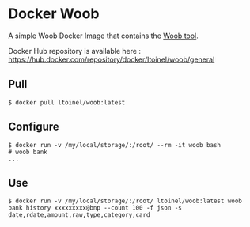 # Docker Woob
A simple Woob Docker Image that contains the [Woob tool](https://woob.tech).

Docker Hub repository is available here :
https://hub.docker.com/repository/docker/ltoinel/woob/general

## Pull
```
$ docker pull ltoinel/woob:latest
```

## Configure 
```
$ docker run -v /my/local/storage/:/root/ --rm -it woob bash
# woob bank
...
```

## Use 
```
$ docker run -v /my/local/storage/:/root/ ltoinel/woob:latest woob bank history xxxxxxxxx@bnp --count 100 -f json -s date,rdate,amount,raw,type,category,card
```
